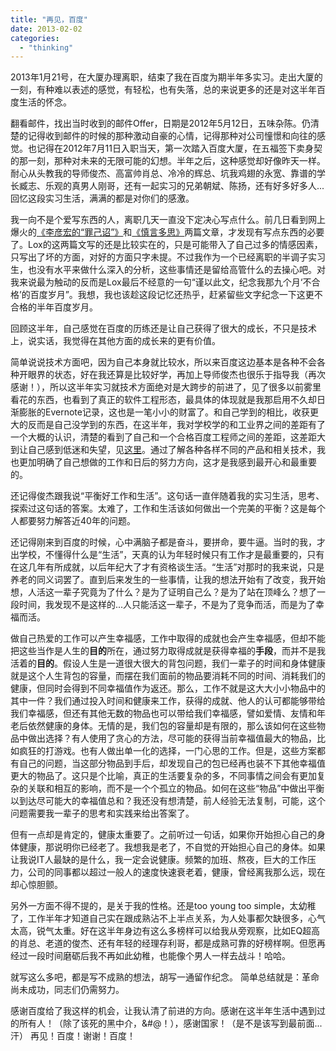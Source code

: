 ```yaml
---
title: "再见，百度"
date: 2013-02-02
categories: 
  - "thinking"
---
```


2013年1月21号，在大厦办理离职，结束了我在百度为期半年多实习。走出大厦的一刻，有种难以表述的感觉，有轻松，也有失落，总的来说更多的还是对这半年百度生活的怀念。

翻看邮件，找出当时收到的邮件Offer，日期是2012年5月12日，五味杂陈。仍清楚的记得收到邮件的时候的那种激动自豪的心情，记得那种对公司憧憬和向往的感觉。也记得在2012年7月11日入职当天，第一次踏入百度大厦，在五福签下卖身契的那一刻，那种对未来的无限可能的幻想。半年之后，这种感觉却好像昨天一样。耐心从头教我的导师俊杰、高富帅肖总、冷冷的辉总、坑我鸡翅的永宽、靠谱的学长臧志、乐观的真男人刚哥，还有一起实习的兄弟朝斌、陈扬，还有好多好多人...回忆这段实习生活，满满的都是对你们的感激。

我一向不是个爱写东西的人，离职几天一直没下定决心写点什么。前几日看到网上爆火的[《李彦宏的“罪己诏”》](http://cnlox.is-programmer.com/posts/37276.html)和[《慎言多思》](http://cnlox.is-programmer.com/posts/37288.html)两篇文章，才发现有写点东西的必要了。Lox的这两篇文写的还是比较实在的，只是可能带入了自己过多的情感因素，只写出了坏的方面，对好的方面只字未提。不过我作为一个已经离职的半调子实习生，也没有水平来做什么深入的分析，这些事情还是留给高管什么的去操心吧。对我来说最为触动的反而是Lox最后不经意的一句“谨以此文，纪念我那九个月‘不合格’的百度岁月”。我想，我也该趁这段记忆还热乎，赶紧留些文字纪念一下这更不合格的半年百度岁月。

<!--more-->

回顾这半年，自己感觉在百度的历练还是让自己获得了很大的成长，不只是技术上，说实话，我觉得在其他方面的成长来的更有价值。

简单说说技术方面吧，因为自己本身就比较水，所以来百度这边基本是各种不会各种开眼界的状态，好在我还算是比较好学，再加上导师俊杰也很乐于指导我（再次感谢！），所以这半年实习就技术方面绝对是大跨步的前进了，见了很多以前雾里看花的东西，也看到了真正的软件工程形态，最具体的体现就是我那启用不久却日渐膨胀的Evernote记录，这也是一笔小小的财富了。和自己学到的相比，收获更大的反而是自己没学到的东西，在这半年，我对学校学的和工业界之间的差距有了一个大概的认识，清楚的看到了自己和一个合格百度工程师之间的差距，这差距大到让自己感到低迷和失望，见[这里](/posts/2012-09-*-%e6%8a%80%e6%9c%af%e8%af%84%e5%ae%9a%e4%b8%8d%e5%8f%8a%e6%a0%bc/ "技术评定:不及格")。通过了解各种各样不同的产品和相关技术，我也更加明确了自己想做的工作和日后的努力方向，这才是我感到最开心和最重要的。

还记得俊杰跟我说“平衡好工作和生活”。这句话一直伴随着我的实习生活，思考、探索过这句话的答案。太难了，工作和生活该如何做出一个完美的平衡？这是每个人都要努力解答近40年的问题。

还记得刚来到百度的时候，心中满脑子都是奋斗，要拼命，要牛逼。当时的我，才出学校，不懂得什么是“生活”，天真的认为年轻时候只有工作才是最重要的，只有在这几年有所成就，以后年纪大了才有资格谈生活。“生活”对那时的我来说，只是养老的同义词罢了。直到后来发生的一些事情，让我的想法开始有了改变，我开始想，人活这一辈子究竟为了什么？是为了证明自己么？是为了站在顶峰么？想了一段时间，我发现不是这样的...人只能活这一辈子，不是为了竞争而活，而是为了幸福而活。

做自己热爱的工作可以产生幸福感，工作中取得的成就也会产生幸福感，但却不能把这些当作是人生的**目的**所在，通过努力取得成就是获得幸福的**手段**，而并不是我活着的**目的**。假设人生是一道很大很大的背包问题，我们一辈子的时间和身体健康就是这个人生背包的容量，而摆在我们面前的物品要消耗不同的时间、消耗我们的健康，但同时会得到不同幸福值作为返还。那么，工作不就是这大大小小物品中的其中一件？我们通过投入时间和健康来工作，获得的成就、他人的认可都能够带给我们幸福感，但还有其他无数的物品也可以带给我们幸福感，譬如爱情、友情和年老后依然健康的身体。无情的是，我们包的容量却是有限的，那么该如何在这些物品中做出选择？有人使用了贪心的方法，尽可能的获得当前幸福值最大的物品，比如疯狂的打游戏。也有人做出单一化的选择，一门心思的工作。但是，这些方案都有自己的问题，当这部分物品到手后，却发现自己的包已经再也装不下其他幸福值更大的物品了。这只是个比喻，真正的生活要复杂的多，不同事情之间会有更加复杂的关联和相互的影响，而不是一个个孤立的物品。如何在这些“物品”中做出平衡以到达尽可能大的幸福值总和？我还没有想清楚，前人经验无法复制，可能，这个问题需要我一辈子的思考和实践来给出答案了。

但有一点却是肯定的，健康太重要了。之前听过一句话，如果你开始担心自己的身体健康，那说明你已经老了。我想我是老了，不自觉的开始担心自己的身体。如果让我说IT人最缺的是什么，我一定会说健康。频繁的加班、熬夜，巨大的工作压力，公司的同事都以超过一般人的速度快速衰老着，健康，曾经离我那么远，现在却心惊胆颤。

另外一方面不得不提的，是关于我的性格。还是too young too simple，太幼稚了，工作半年才知道自己实在跟成熟沾不上半点关系，为人处事都欠缺很多，心气太高，锐气太重。好在这半年身边有这么多榜样可以给我从旁观察，比如EQ超高的肖总、老道的俊杰、还有年轻的经理存利哥，都是成熟可靠的好榜样啊。但愿再经过一段时间磨砺后我不再如此幼稚，也能像个男人一样去战斗！哈哈。

就写这么多吧，都是写不成熟的想法，胡写一通留作纪念。 简单总结就是：革命尚未成功，同志们仍需努力。

感谢百度给了我这样的机会，让我认清了前进的方向。感谢在这半年生活中遇到过的所有人！（除了该死的黑中介，&#@！），感谢国家！（是不是该写到最前面...汗） 再见！百度！谢谢！百度！
